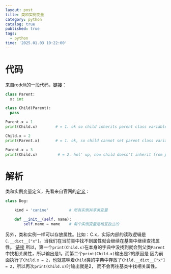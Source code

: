 ```yaml
---
layout: post
title: 类和实例变量
category: python
catalog: true
published: true
tags:
  - python
time: '2025.01.03 10:22:00'
---
```


# 代码
来自reddit的一段代码，[链接](https://www.reddit.com/r/learnpython/comments/1ayq6dl/confused_about_class_variables_also_with/)：
```python
class Parent:
  x: int

class Child(Parent):
  pass

Parent.x = 1      
print(Child.x)        # = 1. ok so child inherits parent class variable

Child.x = 2
print(Parent.x)       # = 1. ok, so child cannot set parent class variable

Parent.x = 3
print(Child.x)         # = 2. hol' up, now child doesn't inherit from parent anymore?
```

# 解析
类和实例变量定义，先看来自官网的[定义](https://docs.python.org/3.13/tutorial/classes.html#class-and-instance-variables)：
```python
class Dog:

    kind = 'canine'         # 所有实例共享类变量

    def __init__(self, name):
        self.name = name    # 每个实例变量是相互独立的
```
另外，类和实例一样可以存放属性。比如：C.x，实际内部的读取逻辑是`C.__dict__["x"]`。当我们在当前类中找不到属性就会继续在基类中继续查找属性。 [链接](https://docs.python.org/3/reference/datamodel.html#custom-classes) 
所以，第一个`print(Child.x)`在本身的字典中没找到就会到父类`Parent`中找相关属性，所以输出是1。而第二个`print(Child.x)`输出是2的原因是
因为前面执行了`Child.x = 2`，也就意味着`Child`类的字典中存放了`Child.__dict__["x"] = 2`，所以再次`print(Child.x)`时输出就是2，
而不会再往基类中找相关属性。
